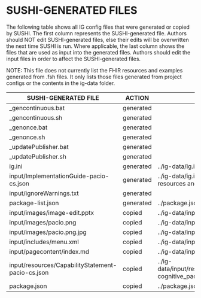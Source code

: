 # SUSHI-GENERATED FILES #

The following table shows all IG config files that were generated or copied by SUSHI.  The first column
represents the SUSHI-generated file. Authors should NOT edit SUSHI-generated files, else their edits will
be overwritten the next time SUSHI is run. Where applicable, the last column shows the files that are used
as input into the generated files. Authors should edit the input files in order to affect the SUSHI-generated
files.

NOTE: This file does not currently list the FHIR resources and examples generated from .fsh files. It only
lists those files generated from project configs or the contents in the ig-data folder.

| SUSHI-GENERATED FILE                              | ACTION    | INPUT FILE(S)                                                       |
| ------------------------------------------------- | --------- | ------------------------------------------------------------------- |
| _gencontinuous.bat                                | generated |                                                                     |
| _gencontinuous.sh                                 | generated |                                                                     |
| _genonce.bat                                      | generated |                                                                     |
| _genonce.sh                                       | generated |                                                                     |
| _updatePublisher.bat                              | generated |                                                                     |
| _updatePublisher.sh                               | generated |                                                                     |
| ig.ini                                            | generated | ../ig-data/ig.ini, ../package.json                                  |
| input/ImplementationGuide-pacio-cs.json           | generated | ../ig-data/ig.ini, ../package.json, {all input resources and pages} |
| input/ignoreWarnings.txt                          | generated |                                                                     |
| package-list.json                                 | generated | ../package.json                                                     |
| input/images/image-edit.pptx                      | copied    | ../ig-data/input/images/image-edit.pptx                             |
| input/images/pacio.png                            | copied    | ../ig-data/input/images/pacio.png                                   |
| input/images/pacio.png.jpg                        | copied    | ../ig-data/input/images/pacio.png.jpg                               |
| input/includes/menu.xml                           | copied    | ../ig-data/input/includes/menu.xml                                  |
| input/pagecontent/index.md                        | copied    | ../ig-data/input/pagecontent/index.md                               |
| input/resources/CapabilityStatement-pacio-cs.json | copied    | ../ig-data/input/resources/CapabilityStatement-cognitive_pacio.json |
| package.json                                      | copied    | ../package.json                                                     |